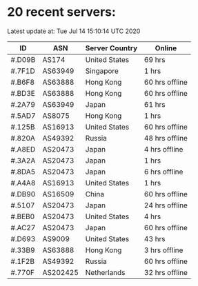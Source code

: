 # 20 recent servers:

Latest update at: Tue Jul 14 15:10:14 UTC 2020

| ID | ASN | Server Country | Online |
| -- | --- | -------------- | ------ |
| #.D09B | AS174 | United States | 69 hrs |
| #.7F1D | AS63949 | Singapore | 1 hrs |
| #.B6F8 | AS63888 | Hong Kong | 60 hrs offline |
| #.BD3E | AS63888 | Hong Kong | 60 hrs offline |
| #.2A79 | AS63949 | Japan | 61 hrs |
| #.5AD7 | AS8075 | Hong Kong | 1 hrs |
| #.125B | AS16913 | United States | 60 hrs offline |
| #.820A | AS49392 | Russia | 48 hrs offline |
| #.A8ED | AS20473 | Japan | 4 hrs offline |
| #.3A2A | AS20473 | Japan | 1 hrs |
| #.8DA5 | AS20473 | Japan | 6 hrs offline |
| #.A4A8 | AS16913 | United States | 1 hrs |
| #.DB90 | AS16509 | China | 60 hrs offline |
| #.5107 | AS20473 | Japan | 24 hrs offline |
| #.BEB0 | AS20473 | United States | 4 hrs |
| #.AC27 | AS20473 | Japan | 60 hrs offline |
| #.D693 | AS9009 | United States | 43 hrs |
| #.33B9 | AS63888 | Hong Kong | 3 hrs offline |
| #.1F2B | AS49392 | Russia | 60 hrs offline |
| #.770F | AS202425 | Netherlands | 32 hrs offline |

